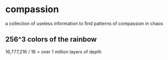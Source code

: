 # compassion
a collection of useless information to find patterns of compassion in chaos

## 256^3 colors of the rainbow
16,777,216 / 16 = over 1 million layers of depth
